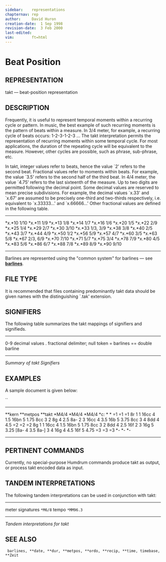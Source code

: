 ```yaml
---
sidebar:	representations
chapternav:	rep
author:		David Huron
creation-date:	1 Sep 1998
revision-date:	3 Feb 2000
last-edited:	
vim:		ft=html
---
```



Beat Position
========================================

## REPRESENTATION ##

<span class="rep">takt</span> &mdash; beat-position representation

## DESCRIPTION ##

Frequently, it is useful to represent temporal moments within a
recurring cycle or pattern. In music, the best example of such
recurring moments is the pattern of beats within a measure. In 3/4
meter, for example, a recurring cycle of beats occurs: 1-2-3-1-2-3
\... The <span class="rep">takt</span> interpretation permits the representation of
recurring moments within some temporal cycle. For most applications,
the duration of the repeating cycle will be equivalent to the measure.
However, other cycles are possible, such as phrase, sub-phrase, etc.

In <span class="rep">takt</span>, integer values refer to beats, hence the value \`2\'
refers to the second beat. Fractional values refer to moments within
beats. For example, the value \`3.5\' refers to the second half of the
third beat. In 4/4 meter, the value \`4.75\' refers to the last
sixteenth of the measure. Up to two digits are permitted following the
decimal point. Some decimal values are reserved to mean precise
subdivisions. For example, the decimal values \`x.33\' and \`x.67\'
are assumed to be precisely one-third and two-thirds respectively,
i.e. equivalent to \`x.33333\...\' and \`x.66666\...\' Other
fractional values are defined in the following table.

-------- ----------
*x.*10   1/10
*x.*11   1/9
*x.*13   1/8
*x.*14   1/7
*x.*16   1/6
*x.*20   1/5
*x.*22   2/9
*x.*25   1/4
*x.*29   2/7
*x.*30   3/10
*x.*33   1/3, 3/9
*x.*38   3/8
*x.*40   2/5
*x.*43   3/7
*x.*44   4/9
*x.*50   1/2
*x.*56   5/9
*x.*57   4/7
*x.*60   3/5
*x.*63   5/8
*x.*67   2/3, 6/9
*x.*70   7/10
*x.*71   5/7
*x.*75   3/4
*x.*78   7/9
*x.*80   4/5
*x.*83   5/6
*x.*86   6/7
*x.*88   7/8
*x.*89   8/9
*x.*90   9/10
-------- ----------

Barlines are represented using the \"common system\" for barlines &mdash;
see [**barlines**](barlines.rep.html).

## FILE TYPE ##

It is recommended that files containing predominantly <span class="rep">takt</span> data
should be given names with the distinguishing \`.tak\' extension.

## SIGNIFIERS ##

The following table summarizes the <span class="rep">takt</span> mappings of signifiers
and signifieds.

----- ----------------------------------
0-9   decimal values
.     fractional delimiter; null token
=     barlines
==    double barline
----- ----------------------------------

*Summary of <span class="rep">takt</span> Signifiers*

## EXAMPLES ##

A sample document is given below:

``

---------- ------------ ----------
\*\*kern   \*\*metpos   \*\*takt
\*M4/4     \*M4/4       \*M4/4
\*c:       \*           \*
=1         =1           =1
8r         1            1
16cc       4            1.5
16bn       5            1.75
8cc        3            2
8g         4            2.5
8a-        2            3
16cc       4            3.5
16b        5            3.75
8cc        3            4
8dd        4            4.5
=2         =2           =2
8g         1            1
16cc       4            1.5
16bn       5            1.75
8cc        3            2
8dd        4            2.5
16f        2            3
16g        5            3.25
\[8a-      4            3.5
8a-\]      3            4
16g        4            4.5
16f        5            4.75
=3         =3           =3
\*-        \*-          \*-
---------- ------------ ----------

## PERTINENT COMMANDS ##

Currently, no special-purpose Humdrum commands produce <span class="rep">takt</span> as
output, or process <span class="rep">takt</span> encoded data as input.

## TANDEM INTERPRETATIONS ##

The following tandem interpretations can be used in conjunction with
<span class="rep">takt</span>:

------------------ -----------
meter signatures   `*M6/8`
tempo              `*MM96.3`
------------------ -----------

*Tandem interpretations for <span class="rep">takt</span>*

## SEE ALSO ##

` barlines, **date, **dur, **metpos, **ordo, **recip, **time, timebase, **Zeit`


